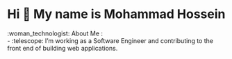 <div id="header" >
  <h1>  Hi 👋 My name is Mohammad Hossein </h1>
</div>
 :woman_technologist: About Me :
<div>
  - :telescope:  I’m working as a Software Engineer and contributing to the front end of building web applications.
  
</div>

<!--
**mohammad-pro/mohammad-pro** is a ✨ _special_ ✨ repository because its `README.md` (this file) appears on your GitHub profile.

Here are some ideas to get you started:

- 🔭 I’m currently working on ...
- 🌱 I’m currently learning ...
- 👯 I’m looking to collaborate on ...
- 🤔 I’m looking for help with ...
- 💬 Ask me about ...
- 📫 How to reach me: ...
- 😄 Pronouns: ...
- ⚡ Fun fact: ...
-->

